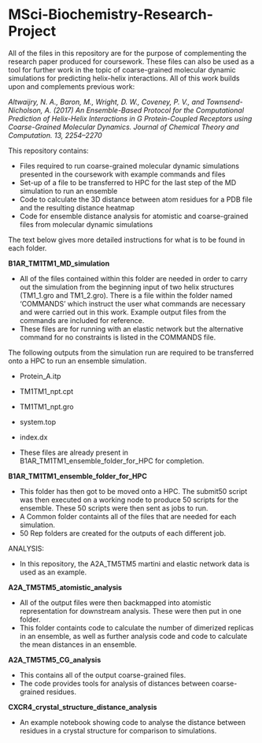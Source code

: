 # MSci-Biochemistry-Research-Project

All of the files in this repository are for the purpose of complementing the research paper produced for coursework. These files can also be used as a tool for further work in the topic of coarse-grained molecular dynamic simulations for predicting helix-helix interactions. All of this work builds upon and complements previous work:

*Altwaijry, N. A., Baron, M., Wright, D. W., Coveney, P. V., and Townsend-Nicholson, A. (2017) An Ensemble-Based Protocol for the Computational Prediction of Helix-Helix Interactions in G Protein-Coupled Receptors using Coarse-Grained Molecular Dynamics. Journal of Chemical Theory and Computation. 13, 2254–2270*

This repository contains:
* Files required to run coarse-grained molecular dynamic simulations presented in the coursework with example commands and files
* Set-up of a file to be transferred to HPC for the last step of the MD simulation to run an ensemble 
* Code to calculate the 3D distance between atom residues for a PDB file and the resulting distance heatmap
* Code for ensemble distance analysis for atomistic and coarse-grained files from molecular dynamic simulations

The text below gives more detailed instructions for what is to be found in each folder. 

**B1AR_TM1TM1_MD_simulation**
- All of the files contained within this folder are needed in order to carry out the simulation from the beginning input of two helix structures (TM1_1.gro and TM1_2.gro). There is a file within the folder named ‘COMMANDS’ which instruct the user what commands are necessary and were carried out in this work. Example output files from the commands are included for reference. 
- These files are for running with an elastic network but the alternative command for no constraints is listed in the COMMANDS file. 

The following outputs from the simulation run are required to be transferred onto a HPC to run an ensemble simulation.
- Protein_A.itp
- TM1TM1_npt.cpt
- TM1TM1_npt.gro
- system.top 
- index.dx

- These files are already present in B1AR_TM1TM1_ensemble_folder_for_HPC for completion. 

**B1AR_TM1TM1_ensemble_folder_for_HPC**
- This folder has then got to be moved onto a HPC. The submit50 script was then executed on a working node to produce 50 scripts for the ensemble. These 50 scripts were then sent as jobs to run. 
- A Common folder containts all of the files that are needed for each simulation.
- 50 Rep folders are created for the outputs of each different job.

ANALYSIS:
- In this repository, the A2A_TM5TM5 martini and elastic network data is used as an example. 

**A2A_TM5TM5_atomistic_analysis**
- All of the output files were then backmapped into atomistic representation for downstream analysis. These were then put in one folder. 
- This folder containts code to calculate the number of dimerized replicas in an ensemble, as well as further analysis code and code to calculate the mean distances in an ensemble. 

**A2A_TM5TM5_CG_analysis**
- This contains all of the output coarse-grained files.
- The code provides tools for analysis of distances between coarse-grained residues.

**CXCR4_crystal_structure_distance_analysis**
- An example notebook showing code to analyse the distance between residues in a crystal structure for comparison to simulations. 
